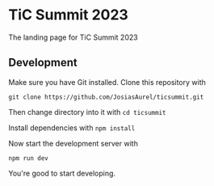 # TiC Summit 2023

The landing page for TiC Summit 2023

## Development

Make sure you have Git installed.
Clone this repository with

```shell
git clone https://github.com/JosiasAurel/ticsummit.git
```

Then change directory into it with `cd ticsummit`

Install dependencies with `npm install`

Now start the development server with

```shell
npm run dev
```

You're good to start developing.
